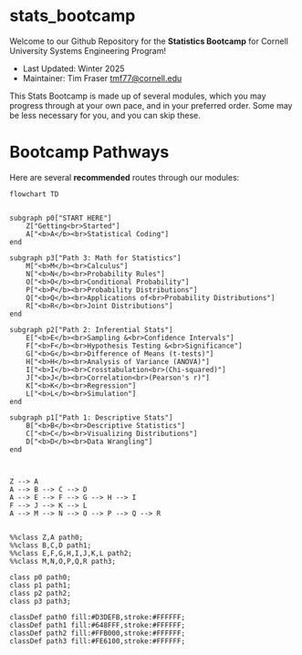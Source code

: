 # stats_bootcamp

Welcome to our Github Repository for the **Statistics Bootcamp** for Cornell University Systems Engineering Program!

- Last Updated: Winter 2025
- Maintainer: Tim Fraser <tmf77@cornell.edu>

This Stats Bootcamp is made up of several modules, which you may progress through at your own pace, and in your preferred order. Some may be less necessary for you, and you can skip these.

# Bootcamp Pathways
Here are several **recommended** routes through our modules:

```mermaid
flowchart TD


subgraph p0["START HERE"]
    Z["Getting<br>Started"]
    A["<b>A</b><br>Statistical Coding"]
end

subgraph p3["Path 3: Math for Statistics"]
    M["<b>M</b><br>Calculus"]
    N["<b>N</b><br>Probability Rules"]
    O["<b>O</b><br>Conditional Probability"]
    P["<b>P</b><br>Probability Distributions"]
    Q["<b>Q</b><br>Applications of<br>Probability Distributions"]
    R["<b>R</b><br>Joint Distributions"]
end

subgraph p2["Path 2: Inferential Stats"]
    E["<b>E</b><br>Sampling &<br>Confidence Intervals"]
    F["<b>F</b><br>Hypothesis Testing &<br>Significance"]
    G["<b>G</b><br>Difference of Means (t-tests)"]
    H["<b>H</b><br>Analysis of Variance (ANOVA)"]
    I["<b>I</b><br>Crosstabulation<br>(Chi-squared)"]
    J["<b>J</b><br>Correlation<br>(Pearson's r)"]
    K["<b>K</b><br>Regression"]
    L["<b>L</b><br>Simulation"]
end

subgraph p1["Path 1: Descriptive Stats"]
    B["<b>B</b><br>Descriptive Statistics"]
    C["<b>C</b><br>Visualizing Distributions"]
    D["<b>D</b><br>Data Wrangling"]
end



Z --> A
A --> B --> C --> D
A --> E --> F --> G --> H --> I
F --> J --> K --> L
A --> M --> N --> O --> P --> Q --> R


%%class Z,A path0;
%%class B,C,D path1;
%%class E,F,G,H,I,J,K,L path2;
%%class M,N,O,P,Q,R path3;

class p0 path0;
class p1 path1;
class p2 path2;
class p3 path3;

classDef path0 fill:#D3DEFB,stroke:#FFFFFF;
classDef path1 fill:#648FFF,stroke:#FFFFFF;
classDef path2 fill:#FFB000,stroke:#FFFFFF;
classDef path3 fill:#FE6100,stroke:#FFFFFF;


```

